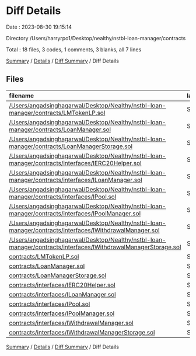 # Diff Details

Date : 2023-08-30 19:15:14

Directory /Users/harryrpo1/Desktop/nealthy/nstbl-loan-manager/contracts

Total : 18 files,  3 codes, 1 comments, 3 blanks, all 7 lines

[Summary](results.md) / [Details](details.md) / [Diff Summary](diff.md) / Diff Details

## Files
| filename | language | code | comment | blank | total |
| :--- | :--- | ---: | ---: | ---: | ---: |
| [/Users/angadsinghagarwal/Desktop/Nealthy/nstbl-loan-manager/contracts/LMTokenLP.sol](//Users/angadsinghagarwal/Desktop/Nealthy/nstbl-loan-manager/contracts/LMTokenLP.sol) | Solidity | -30 | -13 | -14 | -57 |
| [/Users/angadsinghagarwal/Desktop/Nealthy/nstbl-loan-manager/contracts/LoanManager.sol](//Users/angadsinghagarwal/Desktop/Nealthy/nstbl-loan-manager/contracts/LoanManager.sol) | Solidity | -177 | -20 | -35 | -232 |
| [/Users/angadsinghagarwal/Desktop/Nealthy/nstbl-loan-manager/contracts/LoanManagerStorage.sol](//Users/angadsinghagarwal/Desktop/Nealthy/nstbl-loan-manager/contracts/LoanManagerStorage.sol) | Solidity | -28 | -1 | -14 | -43 |
| [/Users/angadsinghagarwal/Desktop/Nealthy/nstbl-loan-manager/contracts/interfaces/IERC20Helper.sol](//Users/angadsinghagarwal/Desktop/Nealthy/nstbl-loan-manager/contracts/interfaces/IERC20Helper.sol) | Solidity | -6 | -4 | -4 | -14 |
| [/Users/angadsinghagarwal/Desktop/Nealthy/nstbl-loan-manager/contracts/interfaces/ILoanManager.sol](//Users/angadsinghagarwal/Desktop/Nealthy/nstbl-loan-manager/contracts/interfaces/ILoanManager.sol) | Solidity | -12 | -10 | -13 | -35 |
| [/Users/angadsinghagarwal/Desktop/Nealthy/nstbl-loan-manager/contracts/interfaces/IPool.sol](//Users/angadsinghagarwal/Desktop/Nealthy/nstbl-loan-manager/contracts/interfaces/IPool.sol) | Solidity | -16 | -1 | -2 | -19 |
| [/Users/angadsinghagarwal/Desktop/Nealthy/nstbl-loan-manager/contracts/interfaces/IPoolManager.sol](//Users/angadsinghagarwal/Desktop/Nealthy/nstbl-loan-manager/contracts/interfaces/IPoolManager.sol) | Solidity | -49 | -251 | -45 | -345 |
| [/Users/angadsinghagarwal/Desktop/Nealthy/nstbl-loan-manager/contracts/interfaces/IWithdrawalManager.sol](//Users/angadsinghagarwal/Desktop/Nealthy/nstbl-loan-manager/contracts/interfaces/IWithdrawalManager.sol) | Solidity | -33 | -111 | -23 | -167 |
| [/Users/angadsinghagarwal/Desktop/Nealthy/nstbl-loan-manager/contracts/interfaces/IWithdrawalManagerStorage.sol](//Users/angadsinghagarwal/Desktop/Nealthy/nstbl-loan-manager/contracts/interfaces/IWithdrawalManagerStorage.sol) | Solidity | -18 | -36 | -9 | -63 |
| [contracts/LMTokenLP.sol](/contracts/LMTokenLP.sol) | Solidity | 30 | 13 | 14 | 57 |
| [contracts/LoanManager.sol](/contracts/LoanManager.sol) | Solidity | 178 | 21 | 36 | 235 |
| [contracts/LoanManagerStorage.sol](/contracts/LoanManagerStorage.sol) | Solidity | 30 | 1 | 16 | 47 |
| [contracts/interfaces/IERC20Helper.sol](/contracts/interfaces/IERC20Helper.sol) | Solidity | 6 | 4 | 4 | 14 |
| [contracts/interfaces/ILoanManager.sol](/contracts/interfaces/ILoanManager.sol) | Solidity | 12 | 10 | 13 | 35 |
| [contracts/interfaces/IPool.sol](/contracts/interfaces/IPool.sol) | Solidity | 16 | 1 | 2 | 19 |
| [contracts/interfaces/IPoolManager.sol](/contracts/interfaces/IPoolManager.sol) | Solidity | 49 | 251 | 45 | 345 |
| [contracts/interfaces/IWithdrawalManager.sol](/contracts/interfaces/IWithdrawalManager.sol) | Solidity | 33 | 111 | 23 | 167 |
| [contracts/interfaces/IWithdrawalManagerStorage.sol](/contracts/interfaces/IWithdrawalManagerStorage.sol) | Solidity | 18 | 36 | 9 | 63 |

[Summary](results.md) / [Details](details.md) / [Diff Summary](diff.md) / Diff Details